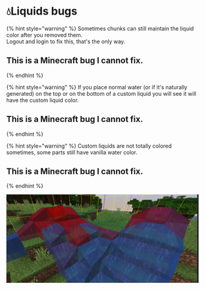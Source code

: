 # 💧Liquids bugs

{% hint style="warning" %}
Sometimes chunks can still maintain the liquid color after you removed them.  
Logout and login to fix this, that's the only way.

## **This is a Minecraft bug I cannot fix.**
{% endhint %}

{% hint style="warning" %}
If you place normal water \(or if it's naturally generated\) on the top or on the bottom of a custom liquid you will see it will have the custom liquid color.

## **This is a Minecraft bug I cannot fix.**
{% endhint %}

{% hint style="warning" %}
Custom liquids are not totally colored sometimes, some parts still have vanilla water color.

## **This is a Minecraft bug I cannot fix.**
{% endhint %}

![](../.gitbook/assets/immagine%20%2814%29%20%281%29%20%282%29%20%282%29.png)

